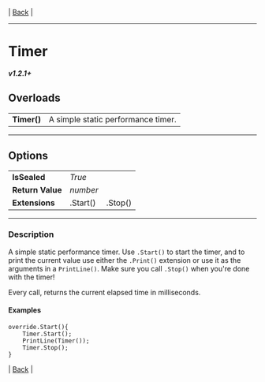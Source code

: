 | [Back]() |

---

# Timer
***v1.2.1+***
## Overloads
|   |    | 
| :--- | :--- | 
| **Timer()** | A simple static performance timer. | 

---

## Options
|   |   |  |
| :--- | :--- | :--- |
| **IsSealed** | *True* |   |
| **Return Value** | *number* |  |
| **Extensions** | .Start() | .Stop() | .Print()

---

### Description
A simple static performance timer. Use `.Start()` to start the timer, and to print the current value use either the `.Print()` extension or use it as the arguments in a `PrintLine()`. Make sure you call `.Stop()` when you're done with the timer!

Every call, returns the current elapsed time in milliseconds.
#### Examples
```
override.Start(){
    Timer.Start();
    PrintLine(Timer());
    Timer.Stop();    
}
```


| [Back]() |